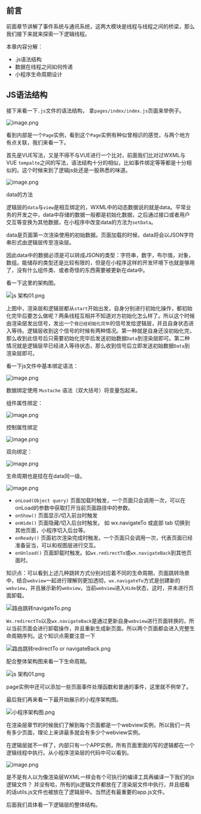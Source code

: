 ## 前言

前面章节讲解了事件系统与通讯系统，这两大模块是线程与线程之间的桥梁，那么我们接下来就来探索一下逻辑线程。

本章内容分解：

- .js语法结构
- 数据在线程之间如何传递
- 小程序生命周期设计

## JS语法结构

接下来看一下`.js`文件的语法结构， 拿`pages/index/index.js`页面来举例子。

![image.png](https://p6-juejin.byteimg.com/tos-cn-i-k3u1fbpfcp/cac8fa64eb484336b7b3b88ead5807da~tplv-k3u1fbpfcp-watermark.image)

看到内部是一个`Page`实例，看到这个`Page`实例有种似曾相识的感觉，与两个地方有点关联，我们来看一下。

首先是VUE写法，又是不得不与VUE进行一个比对，前面我们比对过WXML与VUE `tempalte`之间的写法，语法结构十分的相似，比如事件绑定等等都是十分相似的。这个时候来到了逻辑js处还是一股熟悉的味道。

![image.png](https://p6-juejin.byteimg.com/tos-cn-i-k3u1fbpfcp/0b61fd61c5aa4a0bafcded3bf5392b8b~tplv-k3u1fbpfcp-watermark.image)

data的方法

逻辑层的`data`与`view`是相互绑定的，WXML中的动态数据说的就是data。平常业务的开发之中，data中存储的数据一般都是初始化数据，之后通过接口或者用户交互等变换为其他数据，在小程序中改变data的方法为`setData`。

data是页面第一次渲染使用的初始数据。页面加载的时候，data将会以JSON字符串形式由逻辑层传至渲染层。

因此data中的数据必须是可以转成JSON的类型：字符串，数字，布尔值，对象，数组。能储存的类型还是比较有限的，但是在小程序这样的开发环境下也就是够用了，没有什么组件类、或者奇怪的东西需要被更新在data中。

看一下这里的架构图。

![js 架构01.png](https://p6-juejin.byteimg.com/tos-cn-i-k3u1fbpfcp/353ba899cbf647b49b61f2040703089b~tplv-k3u1fbpfcp-watermark.image)

上图中，渲染层和逻辑层都从`start`开始出发，自身分别进行初始化操作，都初始化完毕后要怎么做呢？两条线程互相并不知道对方初始化怎么样了。所以这个时候由渲染层发出信号，发出一个`我已经初始化完毕`的信号发给逻辑层，并且自身状态进入等待。逻辑层收到这个信号的时候有两种情况。第一种就是自身还没初始化完，那么收到此信号后只需要初始化完毕后发送初始数据`Data`到渲染层即可。第二种情况就是逻辑层早已经进入等待状态，那么收到信号后立即发送初始数据`Data`到渲染层即可。

看一下js文件中基本绑定语法：

![image.png](https://p1-juejin.byteimg.com/tos-cn-i-k3u1fbpfcp/80eeed0885364b23abecaf3483cea9bb~tplv-k3u1fbpfcp-watermark.image)

数据绑定使用 `Mustache` 语法（双大括号）将变量包起来。

组件属性绑定：

![image.png](https://p6-juejin.byteimg.com/tos-cn-i-k3u1fbpfcp/cc1a7b4379e640fcaea7ed40f8323e88~tplv-k3u1fbpfcp-watermark.image)

控制属性绑定

![image.png](https://p6-juejin.byteimg.com/tos-cn-i-k3u1fbpfcp/3bebdd44a78d4722bce808df177801ee~tplv-k3u1fbpfcp-watermark.image)

双向绑定：

![image.png](https://p1-juejin.byteimg.com/tos-cn-i-k3u1fbpfcp/9be28570a3754591b4a7df2f5abd5800~tplv-k3u1fbpfcp-watermark.image)

生命周期也是挂在在data同一级。

![image.png](https://p9-juejin.byteimg.com/tos-cn-i-k3u1fbpfcp/624004a835a94097a212481178fc526b~tplv-k3u1fbpfcp-watermark.image)

- `onLoad(Object query)` 页面加载时触发，一个页面只会调用一次，可以在onLoad的参数中获取打开当前页面路径中的参数。
- `onShow()` 页面显示/切入前台时触发
- `onHide()` 页面隐藏/切入后台时触发。 如 wx.navigateTo 或底部 tab 切换到其他页面，小程序切入后台等。
- `onReady()` 页面初次渲染完成时触发。一个页面只会调用一次，代表页面已经准备妥当，可以和视图层进行交互。
- `onUnload()` 页面卸载时触发。如`wx.redirectTo`或`wx.navigateBack`到其他页面时。

知识点：可以看到上述几种跳转方式分别对应着不同的生命周期，页面跳转场景中，结合`webview`一起进行理解则更加透彻，`wx.navigateTo`方式是创建新的`webview`，并且展示新的`webview`，当前`webview`进入`Hide`状态，这时，并未进行页面卸载。

![路由跳转navigateTo.png](https://p3-juejin.byteimg.com/tos-cn-i-k3u1fbpfcp/72cf25171c664292814a3fe359ca7f52~tplv-k3u1fbpfcp-watermark.image)

`Wx.redirectTo`以及`wx.navigateBack`是通过更新自身`webview`进行页面转换的，所以当前页面会进行卸载操作，并且重新生成新页面。所以两个页面都会进入完整生命周期序列。这个知识点需要注意一下

![路由跳转redirectTo or navigateBack.png](https://p9-juejin.byteimg.com/tos-cn-i-k3u1fbpfcp/4684201cd03949afa5374c02ee97a5f9~tplv-k3u1fbpfcp-watermark.image)

配合整体架构图来看一下生命周期。

![js 架构01.png](https://p3-juejin.byteimg.com/tos-cn-i-k3u1fbpfcp/ce58a08a0adf4f71991792d45428cb0e~tplv-k3u1fbpfcp-watermark.image)

page实例中还可以添加一些页面事件处理函数和普通的事件，这里就不例举了。

最后我们再来看一下最开始展示的小程序架构图。

![小程序架构图.png](https://p6-juejin.byteimg.com/tos-cn-i-k3u1fbpfcp/62ffb6ecf8534e0cbff5ab62375f17a2~tplv-k3u1fbpfcp-watermark.image)

在渲染层章节的时候我们了解到每个页面都是一个webview实例，所以我们一共有多少页面，理论上来讲最多就会有多少个webview实例。

在逻辑层就不一样了，内部只有一个APP实例，所有页面里面的写的逻辑都在一个逻辑线程中执行。从小程序渲染层的代码中可以看到。

![image.png](https://p3-juejin.byteimg.com/tos-cn-i-k3u1fbpfcp/11f99c1d7c4942c99a0f9e324eb69bff~tplv-k3u1fbpfcp-watermark.image)

是不是有人以为像渲染层WXML一样会有个可执行的编译工具再编译一下我们的js逻辑文件？ 并没有哈，所有的js逻辑文件都放在了渲染层文件中执行，并且细看的话utils.js文件也被放在了逻辑层中。当然还有最重要的app.js文件。

后面我们具体看一下逻辑层的整体结构。
